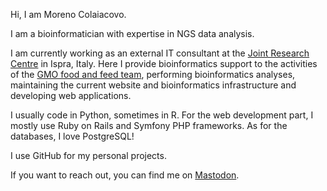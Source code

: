 Hi, I am Moreno Colaiacovo.

I am a bioinformatician with expertise in NGS data analysis.

I am currently working as an external IT consultant at the [Joint Research Centre](https://joint-research-centre.ec.europa.eu/index_en) in Ispra, Italy. Here I provide bioinformatics support to the activities of the [GMO food and feed team](https://gmo-crl.jrc.ec.europa.eu/), performing bioinformatics analyses, maintaining the current website and bioinformatics infrastructure and developing web applications.

I usually code in Python, sometimes in R. For the web development part, I mostly use Ruby on Rails and Symfony PHP frameworks. As for the databases, I love PostgreSQL!

I use GitHub for my personal projects.

If you want to reach out, you can find me on [Mastodon](https://mastodon.uno/@emmecola).

<!---
emmecola/emmecola is a ✨ special ✨ repository because its `README.md` (this file) appears on your GitHub profile.
You can click the Preview link to take a look at your changes.
--->
